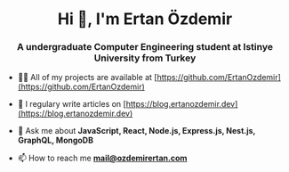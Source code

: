 <h1 align="center">Hi 👋, I'm Ertan Özdemir</h1>
<h3 align="center">A undergraduate Computer Engineering student at Istinye University from Turkey</h3>

- 👨‍💻 All of my projects are available at [https://github.com/ErtanOzdemir](https://github.com/ErtanOzdemir)

- 📝 I regulary write articles on [https://blog.ertanozdemir.dev](https://blog.ertanozdemir.dev)

- 💬 Ask me about **JavaScript, React, Node.js, Express.js, Nest.js, GraphQL, MongoDB**

- 📫 How to reach me **mail@ozdemirertan.com**


